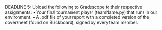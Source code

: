 DEADLINE 5: Upload the following to Gradescope to their respective assignments:
• Your final tournament player (teamName.py) that runs in our environment.
• A .pdf file of your report with a completed version of the coversheet (found on Blackboard), signed by every
team member.
